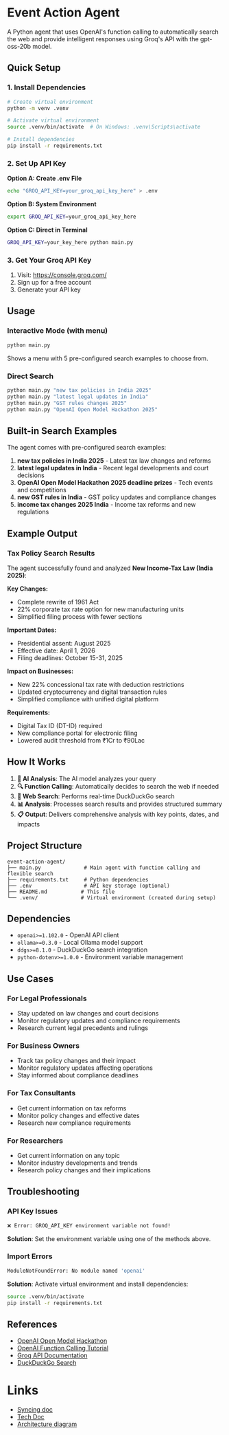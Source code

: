 # Event Action Agent

A Python agent that uses OpenAI's function calling to automatically search the web and provide intelligent responses using Groq's API with the gpt-oss-20b model.

## Quick Setup

### 1. Install Dependencies

```bash
# Create virtual environment
python -m venv .venv

# Activate virtual environment
source .venv/bin/activate  # On Windows: .venv\Scripts\activate

# Install dependencies
pip install -r requirements.txt
```

### 2. Set Up API Key

**Option A: Create .env File**
```bash
echo "GROQ_API_KEY=your_groq_api_key_here" > .env
```

**Option B: System Environment**
```bash
export GROQ_API_KEY=your_groq_api_key_here
```

**Option C: Direct in Terminal**
```bash
GROQ_API_KEY=your_key_here python main.py
```

### 3. Get Your Groq API Key

1. Visit: https://console.groq.com/
2. Sign up for a free account
3. Generate your API key

## Usage

### Interactive Mode (with menu)
```bash
python main.py
```
Shows a menu with 5 pre-configured search examples to choose from.

### Direct Search
```bash
python main.py "new tax policies in India 2025"
python main.py "latest legal updates in India"
python main.py "GST rules changes 2025"
python main.py "OpenAI Open Model Hackathon 2025"
```

## Built-in Search Examples

The agent comes with pre-configured search examples:

1. **new tax policies in India 2025** - Latest tax law changes and reforms
2. **latest legal updates in India** - Recent legal developments and court decisions
3. **OpenAI Open Model Hackathon 2025 deadline prizes** - Tech events and competitions
4. **new GST rules in India** - GST policy updates and compliance changes
5. **income tax changes 2025 India** - Income tax reforms and new regulations

## Example Output

### Tax Policy Search Results

The agent successfully found and analyzed **New Income-Tax Law (India 2025)**:

**Key Changes:**
- Complete rewrite of 1961 Act
- 22% corporate tax rate option for new manufacturing units
- Simplified filing process with fewer sections

**Important Dates:**
- Presidential assent: August 2025
- Effective date: April 1, 2026
- Filing deadlines: October 15-31, 2025

**Impact on Businesses:**
- New 22% concessional tax rate with deduction restrictions
- Updated cryptocurrency and digital transaction rules
- Simplified compliance with unified digital platform

**Requirements:**
- Digital Tax ID (DT-ID) required
- New compliance portal for electronic filing
- Lowered audit threshold from ₹1Cr to ₹90Lac

## How It Works

1. **🤖 AI Analysis**: The AI model analyzes your query
2. **🔍 Function Calling**: Automatically decides to search the web if needed
3. **📡 Web Search**: Performs real-time DuckDuckGo search
4. **📊 Analysis**: Processes search results and provides structured summary
5. **📋 Output**: Delivers comprehensive analysis with key points, dates, and impacts

## Project Structure

```
event-action-agent/
├── main.py              # Main agent with function calling and flexible search
├── requirements.txt     # Python dependencies
├── .env                 # API key storage (optional)
├── README.md           # This file
└── .venv/              # Virtual environment (created during setup)
```

## Dependencies

- `openai>=1.102.0` - OpenAI API client
- `ollama>=0.3.0` - Local Ollama model support
- `ddgs>=8.1.0` - DuckDuckGo search integration
- `python-dotenv>=1.0.0` - Environment variable management

## Use Cases

### For Legal Professionals
- Stay updated on law changes and court decisions
- Monitor regulatory updates and compliance requirements
- Research current legal precedents and rulings

### For Business Owners
- Track tax policy changes and their impact
- Monitor regulatory updates affecting operations
- Stay informed about compliance deadlines

### For Tax Consultants
- Get current information on tax reforms
- Monitor policy changes and effective dates
- Research new compliance requirements

### For Researchers
- Get current information on any topic
- Monitor industry developments and trends
- Research policy changes and their implications

## Troubleshooting

### API Key Issues
```bash
❌ Error: GROQ_API_KEY environment variable not found!
```
**Solution**: Set the environment variable using one of the methods above.

### Import Errors
```bash
ModuleNotFoundError: No module named 'openai'
```
**Solution**: Activate virtual environment and install dependencies:
```bash
source .venv/bin/activate
pip install -r requirements.txt
```

## References

- [OpenAI Open Model Hackathon](https://openai.devpost.com/)
- [OpenAI Function Calling Tutorial](https://www.datacamp.com/tutorial/open-ai-function-calling-tutorial)
- [Groq API Documentation](https://console.groq.com/)
- [DuckDuckGo Search](https://duckduckgo.com/)

# Links
- [Syncing doc](https://docs.google.com/document/d/1-inhLvGuyQlD-xN2fdmA3N0cO2A3YLGTs4LhV9_HNeo/edit?usp=sharing)
- [Tech Doc](https://docs.google.com/document/d/1FpZ2sC_ca5Z3QjQ9dYS4br9D_5czdcmasgeMFf49rLI/edit?usp=sharing)
- [Architecture diagram](https://www.mermaidchart.com/app/projects/cc5388e1-0eee-4d93-8a82-5b4c6064b61b/diagrams/237d9a95-8bab-41cc-8ca4-ebe099718d17/share/invite/eyJhbGciOiJIUzI1NiIsInR5cCI6IkpXVCJ9.eyJkb2N1bWVudElEIjoiMjM3ZDlhOTUtOGJhYi00MWNjLThjYTQtZWJlMDk5NzE4ZDE3IiwiYWNjZXNzIjoiRWRpdCIsImlhdCI6MTc1NjM5NDc0Nn0.EQf-J2hvRjHTq9urHSljy9AhDoBCBZaKbZlzMYJP1q0)
